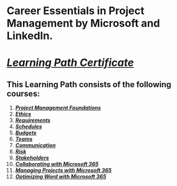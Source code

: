 # Career Essentials in Project Management by Microsoft and LinkedIn.
# [*Learning Path Certificate*]()

## This Learning Path consists of the following courses:
1. [***Project Management Foundations***]()
2. [***Ethics***]()
3. [***Requirements***]()
4. [***Schedules***]()
5. [***Budgets***]()
6. [***Teams***](https://github.com/alshubati99/Project-Management/tree/master/Teams)
7. [***Communication***]()
8. [***Risk***]()
9. [***Stakeholders***](https://github.com/alshubati99/Project-Management/tree/master/Stakeholders)
10. [***Collaborating with Microsoft 365***]()
11. [***Managing Projects with Microsoft 365***]()
12. [***Optimizing Word with Microsoft 365***]()